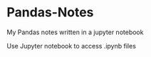 # Pandas-Notes
My Pandas notes written in a jupyter notebook


Use Jupyter notebook to access .ipynb files

